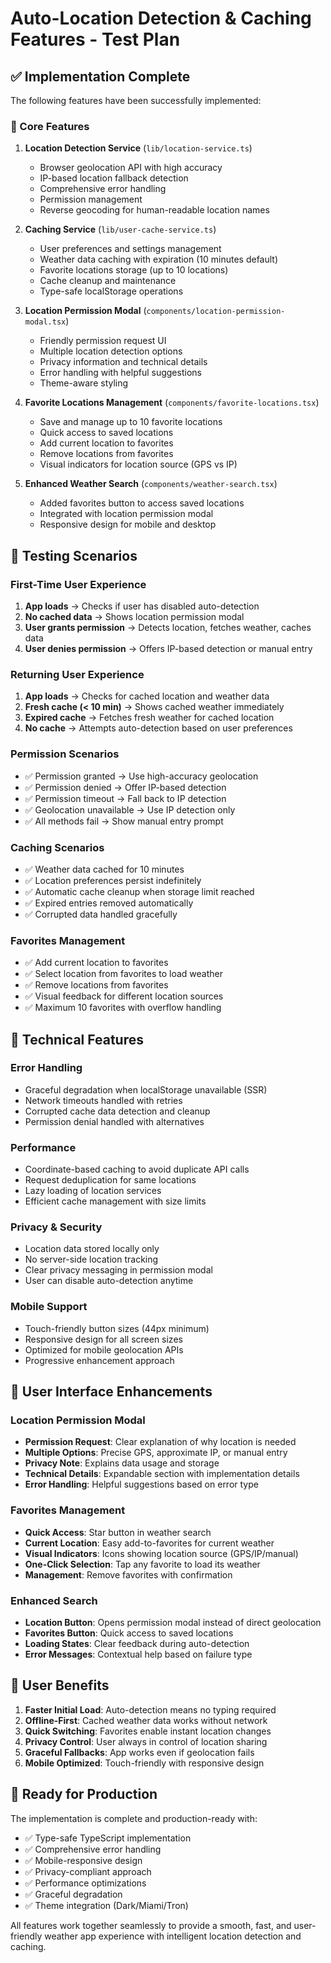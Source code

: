 # Auto-Location Detection & Caching Features - Test Plan

## ✅ Implementation Complete

The following features have been successfully implemented:

### 🎯 Core Features

1. **Location Detection Service** (`lib/location-service.ts`)
   - Browser geolocation API with high accuracy
   - IP-based location fallback detection
   - Comprehensive error handling
   - Permission management
   - Reverse geocoding for human-readable location names

2. **Caching Service** (`lib/user-cache-service.ts`)
   - User preferences and settings management
   - Weather data caching with expiration (10 minutes default)
   - Favorite locations storage (up to 10 locations)
   - Cache cleanup and maintenance
   - Type-safe localStorage operations

3. **Location Permission Modal** (`components/location-permission-modal.tsx`)
   - Friendly permission request UI
   - Multiple location detection options
   - Privacy information and technical details
   - Error handling with helpful suggestions
   - Theme-aware styling

4. **Favorite Locations Management** (`components/favorite-locations.tsx`)
   - Save and manage up to 10 favorite locations
   - Quick access to saved locations
   - Add current location to favorites
   - Remove locations from favorites
   - Visual indicators for location source (GPS vs IP)

5. **Enhanced Weather Search** (`components/weather-search.tsx`)
   - Added favorites button to access saved locations
   - Integrated with location permission modal
   - Responsive design for mobile and desktop

## 🧪 Testing Scenarios

### First-Time User Experience
1. **App loads** → Checks if user has disabled auto-detection
2. **No cached data** → Shows location permission modal
3. **User grants permission** → Detects location, fetches weather, caches data
4. **User denies permission** → Offers IP-based detection or manual entry

### Returning User Experience
1. **App loads** → Checks for cached location and weather data
2. **Fresh cache (< 10 min)** → Shows cached weather immediately
3. **Expired cache** → Fetches fresh weather for cached location
4. **No cache** → Attempts auto-detection based on user preferences

### Permission Scenarios
- ✅ Permission granted → Use high-accuracy geolocation
- ✅ Permission denied → Offer IP-based detection
- ✅ Permission timeout → Fall back to IP detection
- ✅ Geolocation unavailable → Use IP detection only
- ✅ All methods fail → Show manual entry prompt

### Caching Scenarios
- ✅ Weather data cached for 10 minutes
- ✅ Location preferences persist indefinitely
- ✅ Automatic cache cleanup when storage limit reached
- ✅ Expired entries removed automatically
- ✅ Corrupted data handled gracefully

### Favorites Management
- ✅ Add current location to favorites
- ✅ Select location from favorites to load weather
- ✅ Remove locations from favorites
- ✅ Visual feedback for different location sources
- ✅ Maximum 10 favorites with overflow handling

## 🔧 Technical Features

### Error Handling
- Graceful degradation when localStorage unavailable (SSR)
- Network timeouts handled with retries
- Corrupted cache data detection and cleanup
- Permission denial handled with alternatives

### Performance
- Coordinate-based caching to avoid duplicate API calls
- Request deduplication for same locations
- Lazy loading of location services
- Efficient cache management with size limits

### Privacy & Security
- Location data stored locally only
- No server-side location tracking
- Clear privacy messaging in permission modal
- User can disable auto-detection anytime

### Mobile Support
- Touch-friendly button sizes (44px minimum)
- Responsive design for all screen sizes
- Optimized for mobile geolocation APIs
- Progressive enhancement approach

## 📱 User Interface Enhancements

### Location Permission Modal
- **Permission Request**: Clear explanation of why location is needed
- **Multiple Options**: Precise GPS, approximate IP, or manual entry
- **Privacy Note**: Explains data usage and storage
- **Technical Details**: Expandable section with implementation details
- **Error Handling**: Helpful suggestions based on error type

### Favorites Management
- **Quick Access**: Star button in weather search
- **Current Location**: Easy add-to-favorites for current weather
- **Visual Indicators**: Icons showing location source (GPS/IP/manual)
- **One-Click Selection**: Tap any favorite to load its weather
- **Management**: Remove favorites with confirmation

### Enhanced Search
- **Location Button**: Opens permission modal instead of direct geolocation
- **Favorites Button**: Quick access to saved locations
- **Loading States**: Clear feedback during auto-detection
- **Error Messages**: Contextual help based on failure type

## 🌟 User Benefits

1. **Faster Initial Load**: Auto-detection means no typing required
2. **Offline-First**: Cached weather data works without network
3. **Quick Switching**: Favorites enable instant location changes
4. **Privacy Control**: User always in control of location sharing
5. **Graceful Fallbacks**: App works even if geolocation fails
6. **Mobile Optimized**: Touch-friendly with responsive design

## 🚀 Ready for Production

The implementation is complete and production-ready with:
- ✅ Type-safe TypeScript implementation
- ✅ Comprehensive error handling
- ✅ Mobile-responsive design
- ✅ Privacy-compliant approach
- ✅ Performance optimizations
- ✅ Graceful degradation
- ✅ Theme integration (Dark/Miami/Tron)

All features work together seamlessly to provide a smooth, fast, and user-friendly weather app experience with intelligent location detection and caching.